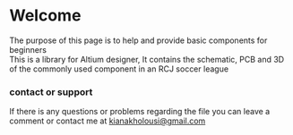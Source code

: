 # Welcome
The purpose of this page is to help and provide basic components for beginners  
This is a library for Altium designer, It contains the schematic, PCB and 3D of the commonly used component in an RCJ soccer league 
### contact or support
If there is any questions or problems regarding the file you can leave a comment or contact me at kianakholousi@gmail.com
